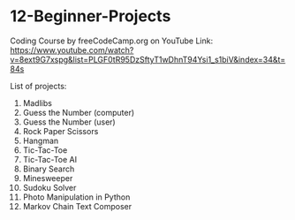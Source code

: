 # 12-Beginner-Projects

Coding Course by freeCodeCamp.org on YouTube
Link: https://www.youtube.com/watch?v=8ext9G7xspg&list=PLGF0tR95DzSftyT1wDhnT94Ysi1_s1biV&index=34&t=84s

List of projects:
1) Madlibs
2) Guess the Number (computer)
3) Guess the Number (user)
4) Rock Paper Scissors
5) Hangman
6) Tic-Tac-Toe
7) Tic-Tac-Toe AI
8) Binary Search
9) Minesweeper
10) Sudoku Solver
11) Photo Manipulation in Python
12) Markov Chain Text Composer



